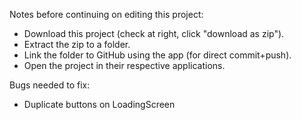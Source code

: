 Notes before continuing on editing this project:
* Download this project (check at right, click "download as zip").
* Extract the zip to a folder.
* Link the folder to GitHub using the app (for direct commit+push).
* Open the project in their respective applications.
  
Bugs needed to fix:
* Duplicate buttons on LoadingScreen
